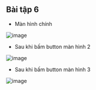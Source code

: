Bài tập 6
- 

- Màn hình chính

![image](https://github.com/user-attachments/assets/0d1f9a93-5d0c-482f-8632-44b5d9bff28c)

- Sau khi bấm button màn hình 2

![image](https://github.com/user-attachments/assets/b48ebca7-d683-4092-aabb-72ec5d7aa615)

- Sau khi bấm button màn hình 3

![image](https://github.com/user-attachments/assets/b554804a-df95-47d7-b236-4e1986e8a28c)
